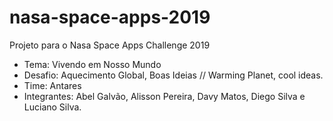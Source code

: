 # nasa-space-apps-2019
Projeto para o Nasa Space Apps Challenge 2019
- Tema: Vivendo em Nosso Mundo
- Desafio: Aquecimento Global, Boas Ideias // Warming Planet, cool ideas.
- Time: Antares
- Integrantes: Abel Galvão, Alisson Pereira, Davy Matos, Diego Silva e Luciano Silva.
